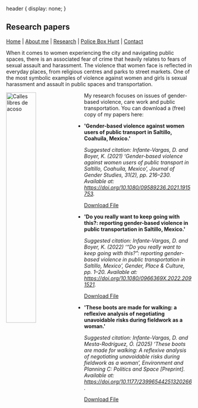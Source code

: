 header {
  display: none;
}

## Research papers

[Home](index.md)  |  [About me](aboutme.md)  |   [Research](researchpapers.md)  |   [Police Box Hunt](policeboxes.md)   |    [Contact](contactinfo.md) 


When it comes to women experiencing the city and navigating public spaces, there is an associated fear of crime that heavily relates to fears of sexual assault and harassment. The violence that women face is reflected in everyday places, from religious centres and parks to street markets. One of the most symbolic examples of violence against women and girls is sexual harassment and assault in public spaces and transportation.

<img src="calleslibresdeacoso.jpg" alt="Calles libres de acoso" style="width: 40%; float: left; margin-right: 10px;"> 


My research focuses on issues of gender-based violence, care work and public transportation. You can download a (free) copy of my papers here: 

- **'Gender-based violence against women users of public transport in Saltillo, Coahuila, Mexico.'**

*Suggested citation: Infante-Vargas, D. and Boyer, K. (2021) ‘Gender-based violence against women users of public transport in Saltillo, Coahuila, Mexico’, Journal of Gender Studies, 31(2), pp. 216–230. Available at: https://doi.org/10.1080/09589236.2021.1915753.* 

<a href="JGS2021_dpiv.pdf" target="_blank">Download File</a>



- **'Do you really want to keep going with this?: reporting gender-based violence in public transportation in Saltillo, Mexico.'**

*Suggested citation: Infante-Vargas, D. and Boyer, K. (2022) ‘“Do you really want to keep going with this?”: reporting gender-based violence in public transportation in Saltillo, Mexico’, Gender, Place & Culture, pp. 1–20. Available at: https://doi.org/10.1080/0966369X.2022.2091521.* 

<a href="GPC2022_dpiv.pdf" target="_blank">Download File</a>



- **'These boots are made for walking: a reflexive analysis of negotiating unavoidable risks during fieldwork as a woman.'**

*Suggested citation: Infante-Vargas, D. and Mesta-Rodríguez, Ó. (2025) ‘These boots are made for walking: A reflexive analysis of negotiating unavoidable risks during fieldwork as a woman’, Environment and Planning C: Politics and Space [Preprint]. Available at: https://doi.org/10.1177/23996544251320266.*

<a href="EPC2024_dpiv.pdf" target="_blank">Download File</a>

